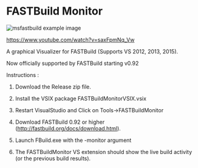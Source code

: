 # FASTBuild Monitor
![msfastbuild example image](http://dualsoftinc.com/wp-content/uploads/2016/09/FASTBuildMonitorScreenshot.png "msfastbuild example")

https://www.youtube.com/watch?v=saxFpmNq_Vw

A graphical Visualizer for FASTBuild (Supports VS 2012, 2013, 2015).

Now officially supported by FASTBuild starting v0.92 

Instructions :

1) Download the Release zip file.

2) Install the VSIX package FASTBuildMonitorVSIX.vsix

4) Restart VisualStudio and Click on Tools->FASTBuildMonitor

5) Download FASTBuild 0.92 or higher (http://fastbuild.org/docs/download.html).

6) Launch FBuild.exe with the -monitor argument

7) The FASTBuildMonitor VS extension should show the live build activity (or the previous build results).
